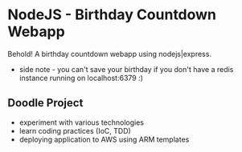 # NodeJS - Birthday Countdown Webapp

Behold! A birthday countdown webapp using nodejs|express.

* side note - you can't save your birthday if you don't have a redis instance running on localhost:6379 :)

## Doodle Project

* experiment with various technologies
* learn coding practices (IoC, TDD)
* deploying application to AWS using ARM templates
